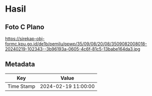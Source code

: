 # Hasil

## Foto C Plano

https://sirekap-obj-formc.kpu.go.id/de1b/pemilu/ppwp/35/09/08/20/08/3509082008018-20240219-102343--3b96193a-0605-4c6f-81c5-13babe164da3.jpg


## Metadata

| Key        | Value               |
| ---------- | ------------------- |
| Time Stamp | 2024-02-19 11:00:00 |



